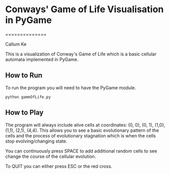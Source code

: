 # Conways' Game of Life Visualisation in PyGame
==============

Callum Ke

This is a visualization of Conway's Game of Life which is a basic cellular automata implemented in PyGame.

How to Run
------------
To run the program you will need to have the PyGame module.

	python gameOfLife.py

How to Play
------------
  The program will always include alive cells at coordinates: (0, 0), (0, 1), (1,0), (1,1), (2,1), (4,4).
  This allows you to see a basic evolutionary pattern of the cells and the process of evolutionary stagnation which is when
  the cells stop evolving/changing state.
  
  You can continuously press SPACE to add additional random cells to see change the course of the cellular evolution.
  
  To QUIT you can either press ESC or the red cross.
